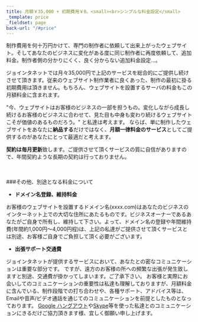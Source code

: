 ```yaml
---
title: 月額￥35,000 + 初期費用￥0。<small><br>シンプルな料金設定</small>
_template: price
_fieldset: page
back-url: "/#price"
---
```


制作費用を何十万円かけて、専門の制作者に依頼して出来上がったウェブサイト。そしてあなたのビジネスに変化がある度に同じ制作者に再度依頼して、追加料金。制作者側の分かりにくく、良く分からない追加料金設定…。

ジョインタネットでは月々35,000円で上記のサービスを総合的にご提供し続けさせて頂きます。従来のウェブサイト制作業者に良くあった、制作の最初に掛る初期費用は頂きません。もちろん、ウェブサイトを設置するサーバの料金もこの月額料金に含まれます。

"今、ウェブサイトはお客様のビジネスの一部を担うもの。変化しながら成長し続けるお客様のビジネスに合わせて、見た目も中身も変わり続けるウェブサイトこそが価値のあるものだろう。" と私達は考えます。
ならば、単に制作したウェブサイトをあなたに**納品する**だけではなく、**月額一律料金のサービス**としてご提供するのがあなたにとって最適だと考えます。

**契約は毎月更新**致します。ご提供させて頂くサービスの質に自信がありますので、年間契約ような長期の契約は行っておりません。

<br/><br/>
###その他、別途となる料金について
- **ドメイン名登録、維持料金**

お客様のウェブサイトを設置するドメイン名(xxxx.com)はあなたのビジネスのインターネット上での大切な住所にあたるものです。ビジネスオーナーであるあなたがご自身で所有し、維持して下さい。よって、ドメイン名の登録や年間維持費(年間約1,000円〜4,000円程)は、上記の私達がご提供させて頂くサービスとは別途、お客様ご自身でご負担して頂く必要がございます。

- **出張サポート交通費**

ジョインタネットが提供するサービスにおいて、あなたとの密なコミュニケーションは重要な部分です。
ですが、遠方のお客様の所への頻繁な出張が発生致しますと別途、交通費が掛かってしまいます。ご了承下さい。
お客様と実際にお会いしてのコミュニケーションの重要性は私達も理解しておりますが、月額料金に含んでいる、制作段階での打ち合わせや、各種サポート、アドバイス等は、Emailや音声/ビデオ通話を通じてのコミュニケーションを前提としたものとなっております。
[Google ハングアウト](http://www.google.com/+/learnmore/hangouts/?hl=ja)や[Skype](http://www.skype.com/ja/)等を使った私達とのコミュニケーションにきるだけご協力頂きます様、宜しく御願い申し上げます。

